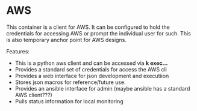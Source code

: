 # AWS

This container is a client for AWS.  It can be configured to hold the credentials for accessing AWS or prompt the individual user for such.  This is also temporary anchor point for AWS designs.

Features:
 - This is a python aws client and can be accessed via **k exec...**
 - Provides a standard set of credentials for access the AWS cli
 - Provides a web interface for json development and executiion
 - Stores json macros for reference/future use.
 - Provides an ansible interface for admin (maybe ansible has a standard AWS client???)
 - Pulls status information for local monitoring


